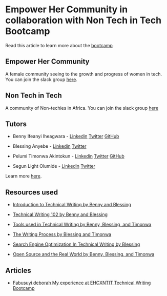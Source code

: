 
# Empower Her Community in collaboration with Non Tech in Tech Bootcamp

Read this article to learn more about the [bootcamp](https://nontechintech.substack.com/p/nontechnicalbootcamp?r=k766r&s=w&utm_campaign=post&utm_medium=web&utm_source=direct)

## Empower Her Community

A female community seeing to the growth and progress of women in tech. You can join the slack group [here](https://linktr.ee/EmpowerHerCommunity).

## Non Tech in Tech

A community of Non-techies in Africa. You can join the slack group [here](https://join.slack.com/t/nontechintech/shared_invite/zt-1elj2fo4m-mi0HWRhkC5R8jjkxw73ikg)

## Tutors 

- Benny Ifeanyi Iheagwara - [Linkedin](https://www.linkedin.com/in/ifeanyi-iheagwara/) [Twitter](https://twitter.com/Bennykillua) [GitHub](https://github.com/Bennykillua)

- Blessing Anyebe - [Linkedin](https://www.linkedin.com/in/anyebe-blessing-ene-kwennb/) [Twitter](https://twitter.com/KwennB)

- Pelumi Timonwa Akintokun - [Linkedin](https://www.linkedin.com/in/pelumi-akintokun/) [Twitter](https://twitter.com/timonwa_) [GitHub](https://github.com/timonwa)

- Segun Light Olumide - [Linkedin](https://www.linkedin.com/in/wonexo/) [Twitter](https://twitter.com/wonexo)

Learn more [here](https://twitter.com/empowerhercom/status/1554066239047274498?s=20&t=FpcUvRbr0vroejf1fneanw).

## Resources used

- [Introduction to Technical Writing by Benny and Blessing](https://docs.google.com/presentation/d/1iQjS8ng7s8cNnbX_-pmcaVX_fiJrZTLdcDvdKSySq9s/edit?usp=sharing)

- [Technical Writing 102 by Benny and Blessing](https://docs.google.com/presentation/d/15qSEnL9TNgbgrNFrSIeE987ZwcRMG1auNwX5NyRLcFU/edit?usp=sharing)

- [Tools used in Technical Writing by Benny, Blessing, and Timonwa](https://docs.google.com/presentation/d/1mtu9CryVeydr9y_YmL9PUAM5Sv_ZPO6pwDlPAiqsk7Q/edit?usp=sharing)

- [The Writing Process by Blessing and Timonwa](https://docs.google.com/presentation/d/1p4ftBJtoDG02H4yRaxEBNWnuGllChiqm64qmpeIHYiA/edit?usp=sharing)

- [Search Engine Optimization In Technical Writing by Blessing](https://docs.google.com/presentation/d/1xLdw45nrxWwARveF7e2cNq7HWQKX_2fYNNU23Lr7LF4/edit?usp=sharing)

- [Open Source and the Real World by Benny, Blessing, and Timonwa](https://docs.google.com/presentation/d/19QLEWGtSAdsvFsHLWOdIlLx6hnI-M6ZcS8XcczEQhcE/edit?usp=sharing)

## Articles
- [Fabusuyi deborah My experience at EHCXNTIT Technical Writing Bootcamp](https://medium.com/@fabusuyideborah03/my-experience-at-ehc-x-ntit-bootcamp-47fdae6baad3)
